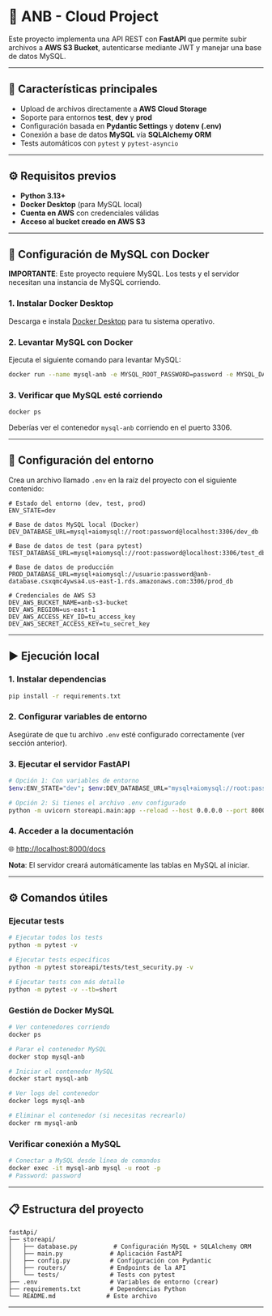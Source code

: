 # 🏀 ANB - Cloud Project

Este proyecto implementa una API REST con **FastAPI** que permite subir archivos a **AWS S3 Bucket**, autenticarse mediante JWT y manejar una base de datos MySQL.

---

## 🚀 Características principales

* Upload de archivos directamente a **AWS Cloud Storage**
* Soporte para entornos **test**, **dev** y **prod**
* Configuración basada en **Pydantic Settings** y **dotenv (.env)**
* Conexión a base de datos **MySQL** vía **SQLAlchemy ORM**
* Tests automáticos con `pytest` y `pytest-asyncio`

---

## ⚙️ Requisitos previos

* **Python 3.13+**
* **Docker Desktop** (para MySQL local)
* **Cuenta en AWS** con credenciales válidas
* **Acceso al bucket creado en AWS S3**

---

## 🐳 Configuración de MySQL con Docker

**IMPORTANTE**: Este proyecto requiere MySQL. Los tests y el servidor necesitan una instancia de MySQL corriendo.

### 1. Instalar Docker Desktop
Descarga e instala [Docker Desktop](https://www.docker.com/products/docker-desktop/) para tu sistema operativo.

### 2. Levantar MySQL con Docker
Ejecuta el siguiente comando para levantar MySQL:

```bash
docker run --name mysql-anb -e MYSQL_ROOT_PASSWORD=password -e MYSQL_DATABASE=dev_db -p 3306:3306 -d mysql:8.0
```

### 3. Verificar que MySQL esté corriendo
```bash
docker ps
```

Deberías ver el contenedor `mysql-anb` corriendo en el puerto 3306.

---

## 🧩 Configuración del entorno

Crea un archivo llamado `.env` en la raíz del proyecto con el siguiente contenido:

```dotenv
# Estado del entorno (dev, test, prod)
ENV_STATE=dev

# Base de datos MySQL local (Docker)
DEV_DATABASE_URL=mysql+aiomysql://root:password@localhost:3306/dev_db

# Base de datos de test (para pytest)
TEST_DATABASE_URL=mysql+aiomysql://root:password@localhost:3306/test_db

# Base de datos de producción
PROD_DATABASE_URL=mysql+aiomysql://usuario:password@anb-database.csxqmc4ywsa4.us-east-1.rds.amazonaws.com:3306/prod_db

# Credenciales de AWS S3
DEV_AWS_BUCKET_NAME=anb-s3-bucket
DEV_AWS_REGION=us-east-1
DEV_AWS_ACCESS_KEY_ID=tu_access_key
DEV_AWS_SECRET_ACCESS_KEY=tu_secret_key
```

---

## ▶️ Ejecución local

### 1. Instalar dependencias
```bash
pip install -r requirements.txt
```

### 2. Configurar variables de entorno
Asegúrate de que tu archivo `.env` esté configurado correctamente (ver sección anterior).

### 3. Ejecutar el servidor FastAPI
```bash
# Opción 1: Con variables de entorno
$env:ENV_STATE="dev"; $env:DEV_DATABASE_URL="mysql+aiomysql://root:password@localhost:3306/dev_db"; python -m uvicorn storeapi.main:app --reload --host 0.0.0.0 --port 8000

# Opción 2: Si tienes el archivo .env configurado
python -m uvicorn storeapi.main:app --reload --host 0.0.0.0 --port 8000
```

### 4. Acceder a la documentación
🌐  [http://localhost:8000/docs](http://localhost:8000/docs)

**Nota**: El servidor creará automáticamente las tablas en MySQL al iniciar.

---

## ⚙️ Comandos útiles

### Ejecutar tests
```bash
# Ejecutar todos los tests
python -m pytest -v

# Ejecutar tests específicos
python -m pytest storeapi/tests/test_security.py -v

# Ejecutar tests con más detalle
python -m pytest -v --tb=short
```

### Gestión de Docker MySQL
```bash
# Ver contenedores corriendo
docker ps

# Parar el contenedor MySQL
docker stop mysql-anb

# Iniciar el contenedor MySQL
docker start mysql-anb

# Ver logs del contenedor
docker logs mysql-anb

# Eliminar el contenedor (si necesitas recrearlo)
docker rm mysql-anb
```

### Verificar conexión a MySQL
```bash
# Conectar a MySQL desde línea de comandos
docker exec -it mysql-anb mysql -u root -p
# Password: password
```

---

## 📋 Estructura del proyecto

```
fastApi/
├── storeapi/
│   ├── database.py          # Configuración MySQL + SQLAlchemy ORM
│   ├── main.py             # Aplicación FastAPI
│   ├── config.py           # Configuración con Pydantic
│   ├── routers/            # Endpoints de la API
│   └── tests/              # Tests con pytest
├── .env                    # Variables de entorno (crear)
├── requirements.txt        # Dependencias Python
└── README.md              # Este archivo
```

---
